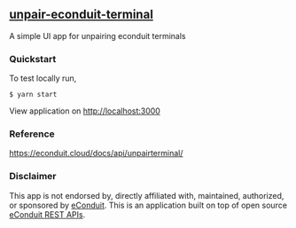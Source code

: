 ## [unpair-econduit-terminal](https://unpair-econduit-terminal.herokuapp.com/)

A simple UI app for unpairing econduit terminals

### Quickstart

To test locally run,

```
$ yarn start
```

View application on [http://localhost:3000](http://localhost:3000)

### Reference

https://econduit.cloud/docs/api/unpairterminal/

### Disclaimer

This app is not endorsed by, directly affiliated with, maintained, authorized, or sponsored by [eConduit](https://econduit.cloud/). This is an application built on top of open source [eConduit REST APIs](https://econduit.cloud/docs/api/).
